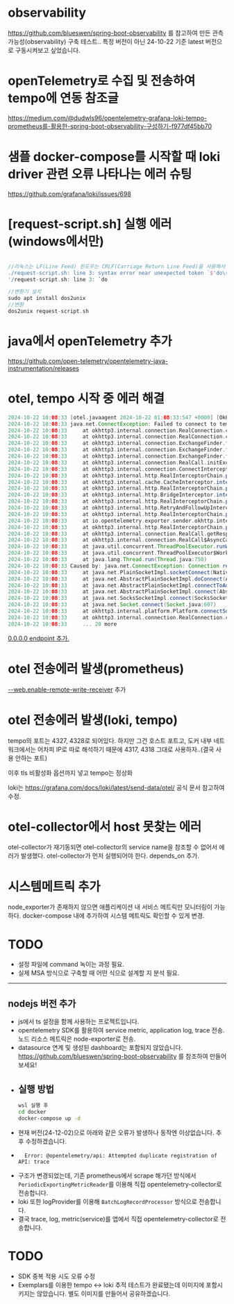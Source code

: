 # observability
https://github.com/blueswen/spring-boot-observability 를 참고하여 만든 관측가능성(observability) 구축 테스트.. 
특정 버전이 아닌 24-10-22 기준 latest 버전으로 구동시켜보고 싶었습니다.

#  openTelemetry로 수집 및 전송하여 tempo에 연동 참조글
https://medium.com/@dudwls96/opentelemetry-grafana-loki-tempo-prometheus를-활용한-spring-boot-observability-구성하기-f977df45bb70

# 샘플 docker-compose를 시작할 때 loki driver 관련 오류 나타나는 에러 슈팅
https://github.com/grafana/loki/issues/698

# [request-script.sh] 실행 에러 (windows에서만)

```groovy

//리눅스는 LF(Line Feed) 윈도우는 CRLF(Carriage Return Line Feed)을 사용해서 발생하는 문제
./request-script.sh: line 3: syntax error near unexpected token `$'do\r''
'/request-script.sh: line 3: `do

//변환기 설치
sudo apt install dos2unix
//변환
dos2unix request-script.sh
```

# java에서 openTelemetry 추가

https://github.com/open-telemetry/opentelemetry-java-instrumentation/releases

# otel, tempo 시작 중 에러 해결 

```groovy
2024-10-22 10:08:33 [otel.javaagent 2024-10-22 01:08:33:547 +0000] [OkHttp http://tempo:4327/...] ERROR io.opentelemetry.exporter.internal.http.HttpExporter - Failed to export logs. The request could not be executed. Full error message: Failed to connect to tempo/172.19.0.4:4327
2024-10-22 10:08:33 java.net.ConnectException: Failed to connect to tempo/172.19.0.4:4327
2024-10-22 10:08:33     at okhttp3.internal.connection.RealConnection.connectSocket(RealConnection.kt:297)
2024-10-22 10:08:33     at okhttp3.internal.connection.RealConnection.connect(RealConnection.kt:207)
2024-10-22 10:08:33     at okhttp3.internal.connection.ExchangeFinder.findConnection(ExchangeFinder.kt:226)
2024-10-22 10:08:33     at okhttp3.internal.connection.ExchangeFinder.findHealthyConnection(ExchangeFinder.kt:106)
2024-10-22 10:08:33     at okhttp3.internal.connection.ExchangeFinder.find(ExchangeFinder.kt:74)
2024-10-22 10:08:33     at okhttp3.internal.connection.RealCall.initExchange$okhttp(RealCall.kt:255)
2024-10-22 10:08:33     at okhttp3.internal.connection.ConnectInterceptor.intercept(ConnectInterceptor.kt:32)
2024-10-22 10:08:33     at okhttp3.internal.http.RealInterceptorChain.proceed(RealInterceptorChain.kt:109)
2024-10-22 10:08:33     at okhttp3.internal.cache.CacheInterceptor.intercept(CacheInterceptor.kt:95)
2024-10-22 10:08:33     at okhttp3.internal.http.RealInterceptorChain.proceed(RealInterceptorChain.kt:109)
2024-10-22 10:08:33     at okhttp3.internal.http.BridgeInterceptor.intercept(BridgeInterceptor.kt:83)
2024-10-22 10:08:33     at okhttp3.internal.http.RealInterceptorChain.proceed(RealInterceptorChain.kt:109)
2024-10-22 10:08:33     at okhttp3.internal.http.RetryAndFollowUpInterceptor.intercept(RetryAndFollowUpInterceptor.kt:76)
2024-10-22 10:08:33     at okhttp3.internal.http.RealInterceptorChain.proceed(RealInterceptorChain.kt:109)
2024-10-22 10:08:33     at io.opentelemetry.exporter.sender.okhttp.internal.RetryInterceptor.intercept(RetryInterceptor.java:91)
2024-10-22 10:08:33     at okhttp3.internal.http.RealInterceptorChain.proceed(RealInterceptorChain.kt:109)
2024-10-22 10:08:33     at okhttp3.internal.connection.RealCall.getResponseWithInterceptorChain$okhttp(RealCall.kt:201)
2024-10-22 10:08:33     at okhttp3.internal.connection.RealCall$AsyncCall.run(RealCall.kt:517)
2024-10-22 10:08:33     at java.util.concurrent.ThreadPoolExecutor.runWorker(ThreadPoolExecutor.java:1149)
2024-10-22 10:08:33     at java.util.concurrent.ThreadPoolExecutor$Worker.run(ThreadPoolExecutor.java:624)
2024-10-22 10:08:33     at java.lang.Thread.run(Thread.java:750)
2024-10-22 10:08:33 Caused by: java.net.ConnectException: Connection refused (Connection refused)
2024-10-22 10:08:33     at java.net.PlainSocketImpl.socketConnect(Native Method)
2024-10-22 10:08:33     at java.net.AbstractPlainSocketImpl.doConnect(AbstractPlainSocketImpl.java:350)
2024-10-22 10:08:33     at java.net.AbstractPlainSocketImpl.connectToAddress(AbstractPlainSocketImpl.java:206)
2024-10-22 10:08:33     at java.net.AbstractPlainSocketImpl.connect(AbstractPlainSocketImpl.java:188)
2024-10-22 10:08:33     at java.net.SocksSocketImpl.connect(SocksSocketImpl.java:392)
2024-10-22 10:08:33     at java.net.Socket.connect(Socket.java:607)
2024-10-22 10:08:33     at okhttp3.internal.platform.Platform.connectSocket(Platform.kt:128)
2024-10-22 10:08:33     at okhttp3.internal.connection.RealConnection.connectSocket(RealConnection.kt:295)
2024-10-22 10:08:33     ... 20 more
```

[0.0.0.0 endpoint 추가.](https://opentelemetry.io/docs/collector/configuration/)

# otel 전송에러 발생(prometheus)

[--web.enable-remote-write-receiver](https://prometheus.io/docs/prometheus/latest/feature_flags/) 추가

# otel 전송에러 발생(loki, tempo)

tempo의 포트는 4327, 4328로 되어있다. 하지만 그건 호스트 포트고, 도커 내부 네트워크에서는 어차피 IP로 따로 해석하기 때문에 4317, 4318 그대로 사용하자..(결국 사용 안하는 포트)

이후 tls 비활성화 옵션까지 넣고 tempo는 정상화

loki는 https://grafana.com/docs/loki/latest/send-data/otel/ 공식 문서 참고하여 수정.

# otel-collector에서 host 못찾는 에러
otel-collector가 재기동되면 otel-collector의 service name을 참조할 수 없어서 에러가 발생했다.
otel-collector가 먼저 실행되어야 한다. depends_on 추가. 

# 시스템메트릭 추가
node_exporter가 존재하지 않으면 애플리케이션 내 서비스 메트릭만 모니터링이 가능하다.
docker-compose 내에 추가하여 시스템 메트릭도 확인할 수 있게 변경.

# TODO
- 설정 파일에 command 녹이는 과정 필요.
- 실제 MSA 방식으로 구축할 때 어떤 식으로 설계할 지 분석 필요.


---

## nodejs 버전 추가
- js에서 ts 설정을 함께 사용하는 프로젝트입니다.
- opentelemetry SDK를 활용하여 service metric, application log, trace 전송. 노드 리소스 메트릭은 node-exporter로 전송.
- datasource 연계 및 생성된 dashboard는 포함되지 않았습니다. https://github.com/blueswen/spring-boot-observability 를 참조하여 만들어보세요!
- ## 실행 방법
  ```bash
  wsl 실행 후 
  cd docker
  docker-compose up -d
    ```
- 현재 버전(24-12-02)으로 아래와 같은 오류가 발생하나 동작엔 이상없습니다. 추후 수정하겠습니다.
- ```text
    Error: @opentelemetry/api: Attempted duplicate registration of API: trace
    ```
- 구조가 변경되었는데, 기존 prometheus에서 scrape 해가던 방식에서 `PeriodicExportingMetricReader`를 이용해 직접 opentelemetry-collector로 전송합니다.
- loki 또한 logProvider를 이용해 `BatchLogRecordProcessor` 방식으로 전송합니다.
- 결국 trace, log, metric(service)를 앱에서 직접 opentelemetry-collector로 전송합니다.
# TODO
- SDK 중복 적용 시도 오류 수정
- Exemplars를 이용한 tempo <-> loki 추적 테스트가 완료됐는데 이미지에 포함시키지는 않았습니다. 별도 이미지를 만들어서 공유하겠습니다.
